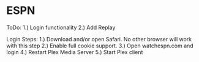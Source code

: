 ESPN
====

ToDo:
1.) Login functionality
2.) Add Replay

Login Steps:
1.) Download and/or open Safari. No other browser will work with this step
2.) Enable full cookie support.
3.) Open watchespn.com and login
4.) Restart Plex Media Server
5.) Start Plex client